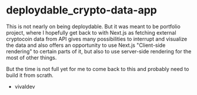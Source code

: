 # deploydable_crypto-data-app

This is not nearly on being deploydable. But it was meant to be portfolio project, where I hopefully get back to with 
Next.js as fetching external cryptocoin data from API gives many possibilities to interrupt and visualize the data and
also offers an opportunity to use Next.js "Client-side rendering" to certain parts of it, but also to use server-side
rendering for the most of other things. 

But the time is not full yet for me to come back to this and probably need to build it from scrath. 

- vivaldev
